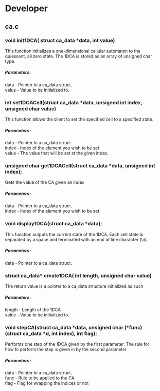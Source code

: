 # Developer

## ca.c

### void init1DCA( struct ca_data *data, int value)
This function initializes a one-dimensional cellular 
automaton to the quiescent, all zero state. The 1DCA is stored as an array of unsigned char type.  
##### Parameters:  
data - Pointer to a ca_data struct.  
value - Value to be initialized to.    
  
### int set1DCACell(struct ca_data *data, unsigned int index, unsigned char value)
This function allows the client to set the specified cell to a specified state.  
##### Parameters:  
data - Pointer to a ca_data struct.  
index - Index of the element you wish to be set.   
value - The value that will be set at the given index.   

### unsigned char get1DCACell(struct ca_data *data, unsigned int index);
Gets the value of the CA given an index
##### Parameters:  
data - Pointer to a ca_data struct.  
index - Index of the element you wish to be set.  

### void display1DCA(struct ca_data *data);
This function outputs the current state of the 1DCA. Each cell state is separated by a space and terminated with an end of line character (\n).  
##### Parameters:    
data - Pointer to a ca_data struct.  
  
### struct ca_data* create1DCA( int length, unsigned char value)
The return value is a pointer to a ca_data structure initialized as such  
##### Parameters:    
length - Length of the 1DCA  
value - Value to be initialized to.  

### void stepCA(struct ca_data \*data, unsigned char (*func)(struct ca_data *d, int index), int flag);
Performs one step of the 1DCA given by the first parameter. The rule for how to perform the step is given in by the second parameter
##### Parameters:    
data - Pointer to a ca_data struct.  
func - Rule to be applied to the CA  
flag - Flag for wrapping the indices or not  
